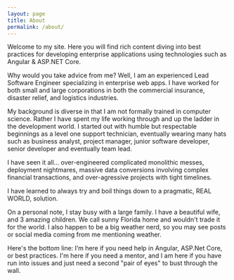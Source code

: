 ```yaml
---
layout: page
title: About
permalink: /about/
---
```


Welcome to my site. Here you will find rich content diving into best practices for developing enterprise applications using technologies such as Angular & ASP.NET Core.

Why would you take advice from me? Well, I am an experienced Lead Software Engineer specializing in enterprise web apps. I have worked for both small and large corporations in both the commercial insurance, disaster relief, and logistics industries.

My background is diverse in that I am not formally trained in computer science. Rather I have spent my life working through and up the ladder in the development world. I started out with humble but respectable beginnings as a level one support technician, eventually wearing many hats such as business analyst, project manager, junior software developer, senior developer and eventually team lead.

I have seen it all... over-engineered complicated monolithic messes, deployment nightmares, massive data conversions involving complex financial transactions, and over-agressive projects with tight timelines.

I have learned to always try and boil things down to a pragmatic, REAL WORLD, solution.

On a personal note, I stay busy with a large family. I have a beautiful wife, and 3 amazing children. We call sunny Florida home and wouldn't trade it for the world. I also happen to be a big weather nerd, so you may see posts or social media coming from me mentioning weather.

Here's the bottom line: I’m here if you need help in Angular, ASP.Net Core, or best practices. I'm here if you need a mentor, and I am here if you have run into issues and just need a second "pair of eyes" to bust through the wall.
